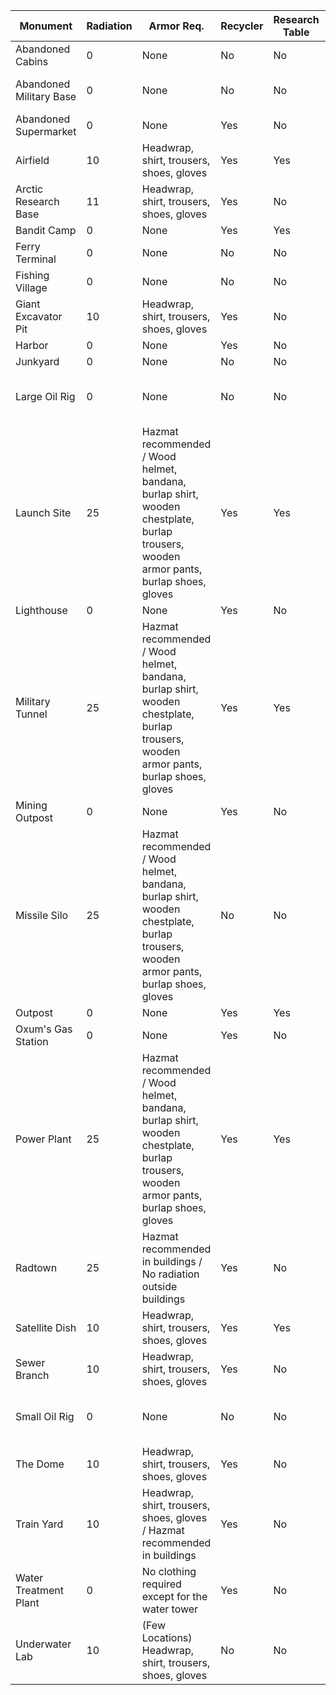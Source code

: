 
Monument | Radiation | Armor Req. | Recycler | Research Table | Workbench | Oil Ref. | Has Diesel | Has Keycards | Req. Keycards | Req. Fuses | Scientists
--- | --- | --- | --- | --- | --- | --- | --- | --- | --- | --- | ---
Abandoned Cabins | 0 | None | No | No | No | No | No | Green |  |  | None
Abandoned Military Base | 0 | None | No | No | No | No | No |  |  |  | 5-10 Blue Scientists
Abandoned Supermarket | 0 | None | Yes | No | No | No | No | Green |  |  | None
Airfield | 10 | Headwrap, shirt, trousers, shoes, gloves | Yes | Yes | No | Yes | No | Red | Green, Blue | 2 | None
Arctic Research Base | 11 | Headwrap, shirt, trousers, shoes, gloves | Yes | No | No | No | No | Red | Green, Blue |  | 10-20 Blue Scientists
Bandit Camp | 0 | None | Yes | Yes | Yes | No | No |  |  |  | None
Ferry Terminal | 0 | None | No | No | No | No | No |  |  |  | None
Fishing Village | 0 | None | No | No | No | No | No |  |  |  | None
Giant Excavator Pit | 10 | Headwrap, shirt, trousers, shoes, gloves | Yes | No | No | No | No |  |  |  | 18 Blue Scientists
Harbor | 0 | None | Yes | No | No | Yes | No | Blue | Green | 1 | None
Junkyard | 0 | None | No | No | No | No | Yes | Green |  |  | None
Large Oil Rig | 0 | None | No | No | No | No | Yes |  | Red |  | 26 Blue Scientists, 10 Heavy Scientists
Launch Site | 25 | Hazmat recommended / Wood helmet, bandana, burlap shirt, wooden chestplate, burlap trousers, wooden armor pants, burlap shoes, gloves | Yes | Yes | No | No | No |  | Green, Red | 2 | None
Lighthouse | 0 | None | Yes | No | No | No | No | Green |  |  | None
Military Tunnel | 25 | Hazmat recommended / Wood helmet, bandana, burlap shirt, wooden chestplate, burlap trousers, wooden armor pants, burlap shoes, gloves | Yes | Yes | No | No | No |  | Green, Blue, Red | 1 | 29 Blue Scientists
Mining Outpost | 0 | None | Yes | No | No | No | No |  |  |  | None
Missile Silo | 25 | Hazmat recommended / Wood helmet, bandana, burlap shirt, wooden chestplate, burlap trousers, wooden armor pants, burlap shoes, gloves | No | No | No | No | No | Red | Blue | 1 | 24 NVG Scientists
Outpost | 0 | None | Yes | Yes | Yes | Yes | No | Blue |  |  | None
Oxum's Gas Station | 0 | None | Yes | No | No | No | No | Green |  |  | None
Power Plant | 25 | Hazmat recommended / Wood helmet, bandana, burlap shirt, wooden chestplate, burlap trousers, wooden armor pants, burlap shoes, gloves | Yes | Yes | No | No | Yes | Red | Green, Blue | 1 | None
Radtown | 25 | Hazmat recommended in buildings / No radiation outside buildings | Yes | No | No | No | No |  |  |  | None
Satellite Dish | 10 | Headwrap, shirt, trousers, shoes, gloves | Yes | Yes | No | Yes | No | Blue | Green | 1 | None
Sewer Branch | 10 | Headwrap, shirt, trousers, shoes, gloves | Yes | No | No | Yes | No | Blue | Green | 1 | None
Small Oil Rig | 0 | None | No | No | No | No | Yes |  | Blue, Red |  | 15 Blue Scientists, 6 Heavy Scientists
The Dome | 10 | Headwrap, shirt, trousers, shoes, gloves | Yes | No | No | Yes | Yes |  |  |  | None
Train Yard | 10 | Headwrap, shirt, trousers, shoes, gloves / Hazmat recommended in buildings | Yes | No | No | No | No | Red | Green, Blue | 1 | 5-10 Blue Scientists
Water Treatment Plant | 0 | No clothing required except for the water tower | Yes | No | No | Yes | Yes | Red | Blue | 1 | None
Underwater Lab | 10 | (Few Locations) Headwrap, shirt, trousers, shoes, gloves | No | No | No | No | No | Green | Blue, Red | 2 | 10-20 Blue Scientists
